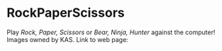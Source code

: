 # RockPaperScissors

Play *Rock, Paper, Scissors* or *Bear, Ninja, Hunter* against the computer!
Images owned by KAS.
Link to web page: 
